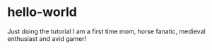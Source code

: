 # hello-world
Just doing the tutorial
I am a first time mom, horse fanatic, medieval enthusiast and avid gamer!
